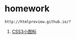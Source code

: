 # homework
```http://htmlpreview.github.io/?```
1. [CSS3小图标](http://htmlpreview.github.io/?https://github.com/KangRB/homework/blob/master/CSS3小图标.html)
